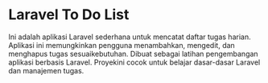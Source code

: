 # Laravel To Do List
Ini adalah aplikasi Laravel sederhana untuk mencatat daftar tugas harian. Aplikasi ini memungkinkan pengguna menambahkan, mengedit, dan menghapus tugas sesuaikebutuhan. Dibuat sebagai latihan pengembangan aplikasi berbasis Laravel. Proyekini cocok untuk belajar dasar-dasar Laravel dan manajemen tugas.
